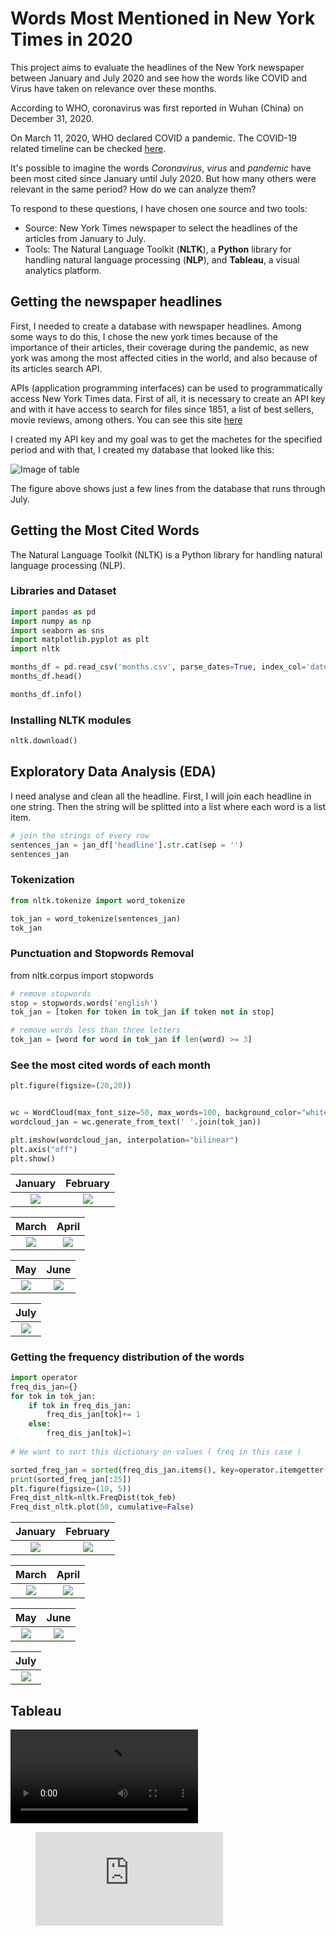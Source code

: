 # Words Most Mentioned in New York Times in 2020


This project aims to evaluate the headlines of the New York newspaper between January and July 2020 and see how the words like COVID and Virus have taken on relevance over these months. 

According to WHO, coronavirus was first reported in Wuhan (China) on December 31, 2020.

On March 11, 2020, WHO declared COVID a pandemic. The COVID-19 related timeline can be checked [here](https://www.who.int/news-room/detail/29-06-2020-covidtimeline).

It's possible to imagine the words _Coronavirus_, _virus_ and _pandemic_ have been most cited since January until July 2020. But how many others were relevant in the same period?  How do we can analyze them?

To respond to these questions, I have chosen one source and two tools:

- Source: New York Times newspaper to select the headlines of the articles from January to July.
- Tools: The Natural Language Toolkit (**NLTK**), a **Python** library for handling natural language processing (**NLP**), and **Tableau**, a visual analytics platform.



## Getting the newspaper headlines 

First, I needed to create a database with newspaper headlines. Among some ways to do this, I chose the new york times because of the importance of their articles, their coverage during the pandemic, as new york was among the most affected cities in the world, and also because of its articles search API.

APIs (application programming interfaces) can be used to programmatically access New York Times data. First of all, it is necessary to create an API key and with it have access to search for files since 1851, a list of best sellers, movie reviews, among others. You can see this site [here](https://developer.nytimes.com)

I created my API key and my goal was to get the machetes for the specified period and with that, I created my database that looked like this:

![Image of table](https://github.com/ssilvacris/coffee-and-code/blob/master/headline-articles.png)

The figure above shows just a few lines from the database that runs through July.


## Getting the Most Cited Words

The Natural Language Toolkit (NLTK) is a Python library for handling natural language processing (NLP).

### Libraries and Dataset
```python
import pandas as pd
import numpy as np
import seaborn as sns
import matplotlib.pyplot as plt
import nltk
```


```python
months_df = pd.read_csv('months.csv', parse_dates=True, index_col='date')
months_df.head()
```

```python
months_df.info()
```

### Installing NLTK modules
```python
nltk.download()
```

## Exploratory Data Analysis (EDA)

I need analyse and clean all the headline.
First, I will join each headline in one string.
Then the string will be  splitted into a list where each word is a list item.

```python
# join the strings of every row
sentences_jan = jan_df['headline'].str.cat(sep = '')
sentences_jan
```

### Tokenization

```python
from nltk.tokenize import word_tokenize

tok_jan = word_tokenize(sentences_jan)
tok_jan
```

### Punctuation and Stopwords Removal

from nltk.corpus import stopwords


```python
# remove stopwords
stop = stopwords.words('english')
tok_jan = [token for token in tok_jan if token not in stop]

# remove words less than three letters
tok_jan = [word for word in tok_jan if len(word) >= 3]
```

### See the most cited words of each month

```python
plt.figure(figsize=(20,20))


wc = WordCloud(max_font_size=50, max_words=100, background_color="white")
wordcloud_jan = wc.generate_from_text(' '.join(tok_jan))

plt.imshow(wordcloud_jan, interpolation="bilinear")
plt.axis("off")
plt.show()
```


January                    |  February                 
:-------------------------:|:-------------------------:
![](https://github.com/ssilvacris/coffee-and-code/blob/master/wordcloud_jan.png)  |  ![](https://github.com/ssilvacris/coffee-and-code/blob/master/wordcloud_feb.png)|


March                      |  April 
:-------------------------:|:-------------------------:
![](https://github.com/ssilvacris/coffee-and-code/blob/master/wordcloud_mar.png)  |  ![](https://github.com/ssilvacris/coffee-and-code/blob/master/wordcloud_apr.png)


May                        |  June 
:-------------------------:|:-------------------------:
![](https://github.com/ssilvacris/coffee-and-code/blob/master/wordcloud_may.png)  |  ![](https://github.com/ssilvacris/coffee-and-code/blob/master/wordcloud_jun.png)

July                       |   
:-------------------------:|
![](https://github.com/ssilvacris/coffee-and-code/blob/master/wordcloud_jul.png)  |  


### Getting the frequency distribution of the words

```python
import operator
freq_dis_jan={}
for tok in tok_jan:
    if tok in freq_dis_jan:
        freq_dis_jan[tok]+= 1
    else:
        freq_dis_jan[tok]=1
        
# We want to sort this dictionary on values ( freq in this case )

sorted_freq_jan = sorted(freq_dis_jan.items(), key=operator.itemgetter(1), reverse=True)
print(sorted_freq_jan[:25])
plt.figure(figsize=(10, 5))
Freq_dist_nltk=nltk.FreqDist(tok_feb)
Freq_dist_nltk.plot(50, cumulative=False)
```

January                    |  February                 
:-------------------------:|:-------------------------:
![](https://github.com/ssilvacris/coffee-and-code/blob/master/freq_jan.png)  |  ![](https://github.com/ssilvacris/coffee-and-code/blob/master/freq_feb.png)|


March                      |  April 
:-------------------------:|:-------------------------:
![](https://github.com/ssilvacris/coffee-and-code/blob/master/freq-mar.png)  |  ![](https://github.com/ssilvacris/coffee-and-code/blob/master/freq_apr.png)|


May                        |  June 
:-------------------------:|:-------------------------:
![](https://github.com/ssilvacris/coffee-and-code/blob/master/freq_may.png)  |  ![](https://github.com/ssilvacris/coffee-and-code/blob/master/freq_jun.png)|

July                       |   
:-------------------------:|
![](https://github.com/ssilvacris/coffee-and-code/blob/master/freq_jul.png)  | 



## Tableau

![Video of animated chart](https://github.com/ssilvacris/coffee-and-code/blob/master/Ranking_words.mov)

<!DOCTYPE html>
<html>
<body>
<!-- blank line -->
<figure class="video_container">
  <iframe src="https://github.com/ssilvacris/coffee-and-code/blob/master/Ranking_words.mov" frameborder="0" allowfullscreen="true"> </iframe>
</figure>
<!-- blank line -->
    </body>
</html>

